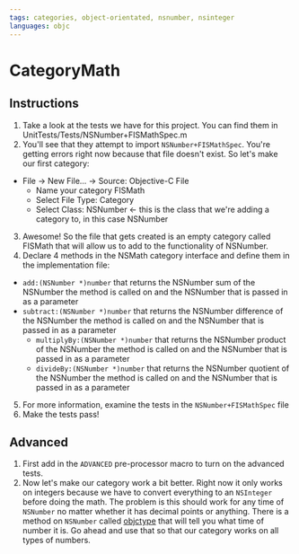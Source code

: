 ```yaml
---
tags: categories, object-orientated, nsnumber, nsinteger
languages: objc
---
```


# CategoryMath

## Instructions
1. Take a look at the tests we have for this project. You can find them in
   UnitTests/Tests/NSNumber+FISMathSpec.m
2. You'll see that they attempt to import `NSNumber+FISMathSpec`. You're getting errors right now because that file doesn't exist. So let's make our first category:
  - File -> New File... -> Source: Objective-C File
    - Name your category FISMath
    - Select File Type: Category
    - Select Class: NSNumber <- this is the class that we're adding a category
      to, in this case NSNumber
3. Awesome! So the file that gets created is an empty category called FISMath
  that will allow us to add to the functionality of NSNumber.
4. Declare 4 methods in the NSMath category interface and define them in the
   implementation file:
  - `add:(NSNumber *)number` that returns the NSNumber sum of the NSNumber the
    method is called on and the NSNumber that is passed in as a parameter 
  - `subtract:(NSNumber *)number` that returns the NSNumber difference of the
    NSNumber the method is called on and the NSNumber that is passed in as a parameter 
	- `multiplyBy:(NSNumber *)number` that returns the NSNumber product of the NSNumber the method is called on and the NSNumber that is passed in as a parameter
	- `divideBy:(NSNumber *)number` that returns the NSNumber quotient of the NSNumber the method is called on and the NSNumber that is passed in as a parameter
5. For more information, examine the tests in the `NSNumber+FISMathSpec` file
6. Make the tests pass!

## Advanced

  1. First add in the `ADVANCED` pre-processor macro to turn on the advanced tests.
  2. Now let's make our category work a bit better. Right now it only works on integers because we have to convert everything to an `NSInteger` before doing the math. The problem is this should work for any time of `NSNumber` no matter whether it has decimal points or anything. There is a method on `NSNumber` called [objctype](http://stackoverflow.com/questions/2518761/get-type-of-nsnumber) that will tell you what time of number it is. Go ahead and use that so that our category works on all types of numbers.

